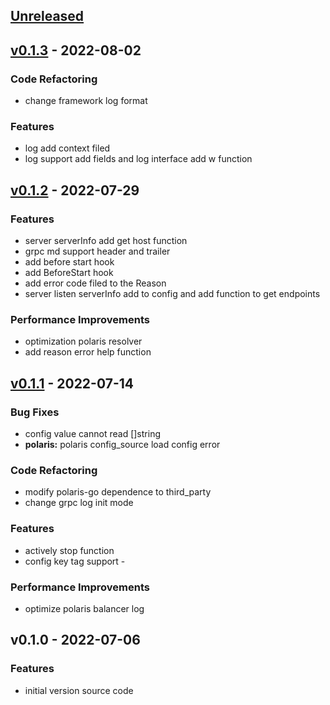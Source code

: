 <a name="unreleased"></a>

## [Unreleased]

<a name="v0.1.3"></a>

## [v0.1.3] - 2022-08-02

### Code Refactoring

- change framework log format

### Features

- log add context filed
- log support add fields and log interface add w function

<a name="v0.1.2"></a>

## [v0.1.2] - 2022-07-29

### Features

- server serverInfo add get host function
- grpc md support header and trailer
- add before start hook
- add BeforeStart hook
- add error code filed to the Reason
- server listen serverInfo add to config and add function to get endpoints

### Performance Improvements

- optimization polaris resolver
- add reason error help function

<a name="v0.1.1"></a>

## [v0.1.1] - 2022-07-14

### Bug Fixes

- config value cannot read []string
- **polaris:** polaris config_source load config error

### Code Refactoring

- modify polaris-go dependence to third_party
- change grpc log init mode

### Features

- actively stop function
- config key tag support -

### Performance Improvements

- optimize polaris balancer log

<a name="v0.1.0"></a>

## v0.1.0 - 2022-07-06

### Features

- initial version source code

[Unreleased]: https://github.com/imkuqin-zw/yggdrasil/compare/v0.1.3...HEAD

[v0.1.3]: https://github.com/imkuqin-zw/yggdrasil/compare/v0.1.2...v0.1.3

[v0.1.2]: https://github.com/imkuqin-zw/yggdrasil/compare/v0.1.1...v0.1.2

[v0.1.1]: https://github.com/imkuqin-zw/yggdrasil/compare/v0.1.0...v0.1.1
  